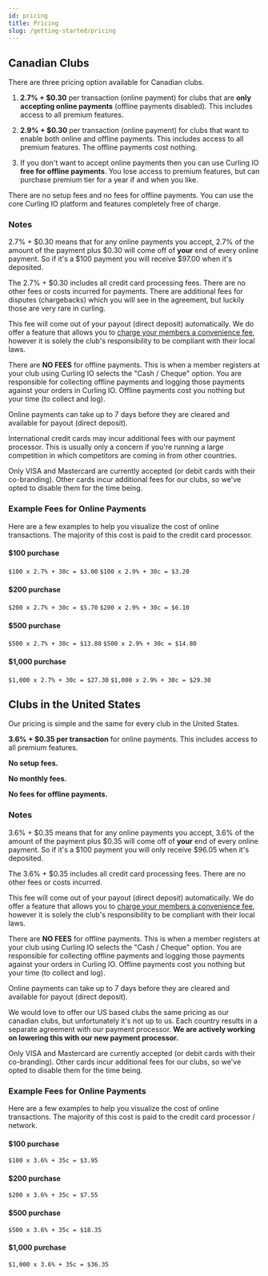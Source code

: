 ```yaml
---
id: pricing
title: Pricing
slug: /getting-started/pricing
---
```


## Canadian Clubs

There are three pricing option available for Canadian clubs.

1. **2.7% + $0.30** per transaction (online payment) for clubs that are **only accepting online payments** (offline payments disabled). This includes access to all premium features.

2. **2.9% + $0.30** per transaction (online payment) for clubs that want to enable both online and offline payments. This includes access to all premium features. The offline payments cost nothing.

3. If you don't want to accept online payments then you can use Curling IO **free for offline payments**. You lose access to premium features, but can purchase premium tier for a year if and when you like.

There are no setup fees and no fees for offline payments. You can use the core Curling IO platform and features completely free of charge.

### Notes

2.7% + $0.30 means that for any online payments you accept, 2.7% of the amount of the payment plus $0.30 will come off of **your** end of every online payment.
So if it's a $100 payment you will receive $97.00 when it's deposited.

The 2.7% + $0.30 includes all credit card processing fees. There are no other fees or costs incurred for payments. There are additional fees for disputes (chargebacks) which you will see in the agreement, but luckily those are very rare in curling.

This fee will come out of your payout (direct deposit) automatically. We do offer a feature that allows you to [charge your members a convenience fee](/docs/club-management/settings#convenience-fee--surcharge), however it is solely the club's responsibility to be compliant with their local laws.

There are **NO FEES** for offline payments. This is when a member registers at your club using Curling IO selects the "Cash / Cheque" option. You are responsible for collecting offline payments and logging those payments against your orders in Curling IO. Offline payments cost you nothing but your time (to collect and log).

Online payments can take up to 7 days before they are cleared and available for payout (direct deposit).

International credit cards may incur additional fees with our payment processor. This is usually only a concern if you're running a large competition in which competitors are coming in from other countries.

Only VISA and Mastercard are currently accepted (or debit cards with their co-branding). Other cards incur additional fees for our clubs, so we've opted to disable them for the time being.

### Example Fees for Online Payments

Here are a few examples to help you visualize the cost of online transactions.
The majority of this cost is paid to the credit card processor.

#### $100 purchase

`$100 x 2.7% + 30c = $3.00`
`$100 x 2.9% + 30c = $3.20`

#### $200 purchase

`$200 x 2.7% + 30c = $5.70`
`$200 x 2.9% + 30c = $6.10`

#### $500 purchase

`$500 x 2.7% + 30c = $13.80`
`$500 x 2.9% + 30c = $14.80`

#### $1,000 purchase

`$1,000 x 2.7% + 30c = $27.30`
`$1,000 x 2.9% + 30c = $29.30`


## Clubs in the United States

Our pricing is simple and the same for every club in the United States.

**3.6% + $0.35 per transaction** for online payments. This includes access to all premium features.

**No setup fees.**

**No monthly fees.**

**No fees for offline payments.**

### Notes

3.6% + $0.35 means that for any online payments you accept, 3.6% of the amount of the payment plus $0.35 will come off of **your** end of every online payment.
So if it's a $100 payment you will only receive $96.05 when it's deposited.

The 3.6% + $0.35 includes all credit card processing fees. There are no other fees or costs incurred.

This fee will come out of your payout (direct deposit) automatically. We do offer a feature that allows you to [charge your members a convenience fee](/docs/club-management/settings#convenience-fee--surcharge), however it is solely the club's responsibility to be compliant with their local laws.

There are **NO FEES** for offline payments. This is when a member registers at your club using Curling IO selects the "Cash / Cheque" option. You are responsible for collecting offline payments and logging those payments against your orders in Curling IO. Offline payments cost you nothing but your time (to collect and log).

Online payments can take up to 7 days before they are cleared and available for payout (direct deposit).

We would love to offer our US based clubs the same pricing as our canadian clubs, but unfortunately it's not up to us. Each country results in a separate agreement with our payment processor. **We are actively working on lowering this with our new payment processor.**

Only VISA and Mastercard are currently accepted (or debit cards with their co-branding). Other cards incur additional fees for our clubs, so we've opted to disable them for the time being.

### Example Fees for Online Payments

Here are a few examples to help you visualize the cost of online transactions.
The majority of this cost is paid to the credit card processor / network.

#### $100 purchase

`$100 x 3.6% + 35c = $3.95`

#### $200 purchase

`$200 x 3.6% + 35c = $7.55`

#### $500 purchase

`$500 x 3.6% + 35c = $18.35`

#### $1,000 purchase

`$1,000 x 3.6% + 35c = $36.35`
